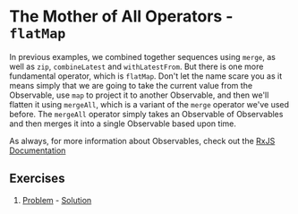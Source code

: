 # The Mother of All Operators - `flatMap` #

In previous examples, we combined together sequences using `merge`, as well as `zip`, `combineLatest` and `withLatestFrom`.  But there is one more fundamental operator, which is `flatMap`.  Don't let the name scare you as it means simply that we are going to take the current value from the Observable, use `map` to project it to another Observable, and then we'll flatten it using `mergeAll`, which is a variant of the `merge` operator we've used before.  The `mergeAll` operator simply takes an Observable of Observables and then merges it into a single Observable based upon time.

As always, for more information about Observables, check out the [RxJS Documentation](https://github.com/Reactive-Extensions/RxJS/tree/master/doc/readme.md)

## Exercises

1. [Problem](problem1.js) - [Solution](solution1.js)
